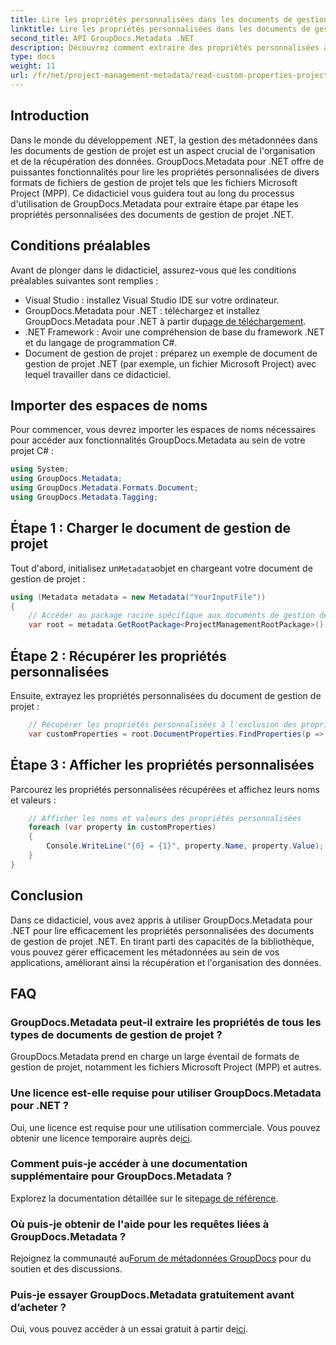 ```yaml
---
title: Lire les propriétés personnalisées dans les documents de gestion de projet .NET
linktitle: Lire les propriétés personnalisées dans les documents de gestion de projet .NET
second_title: API GroupDocs.Metadata .NET
description: Découvrez comment extraire des propriétés personnalisées à partir de documents de gestion de projet .NET à l'aide de GroupDocs.Metadata pour .NET. Améliorez la gestion de vos métadonnées.
type: docs
weight: 11
url: /fr/net/project-management-metadata/read-custom-properties-project-management-documents/
---
```

## Introduction
Dans le monde du développement .NET, la gestion des métadonnées dans les documents de gestion de projet est un aspect crucial de l'organisation et de la récupération des données. GroupDocs.Metadata pour .NET offre de puissantes fonctionnalités pour lire les propriétés personnalisées de divers formats de fichiers de gestion de projet tels que les fichiers Microsoft Project (MPP). Ce didacticiel vous guidera tout au long du processus d'utilisation de GroupDocs.Metadata pour extraire étape par étape les propriétés personnalisées des documents de gestion de projet .NET.
## Conditions préalables
Avant de plonger dans le didacticiel, assurez-vous que les conditions préalables suivantes sont remplies :
- Visual Studio : installez Visual Studio IDE sur votre ordinateur.
-  GroupDocs.Metadata pour .NET : téléchargez et installez GroupDocs.Metadata pour .NET à partir du[page de téléchargement](https://releases.groupdocs.com/metadata/net/).
- .NET Framework : Avoir une compréhension de base du framework .NET et du langage de programmation C#.
- Document de gestion de projet : préparez un exemple de document de gestion de projet .NET (par exemple, un fichier Microsoft Project) avec lequel travailler dans ce didacticiel.

## Importer des espaces de noms
Pour commencer, vous devrez importer les espaces de noms nécessaires pour accéder aux fonctionnalités GroupDocs.Metadata au sein de votre projet C# :
```csharp
using System;
using GroupDocs.Metadata;
using GroupDocs.Metadata.Formats.Document;
using GroupDocs.Metadata.Tagging;
```
## Étape 1 : Charger le document de gestion de projet
 Tout d'abord, initialisez un`Metadata`objet en chargeant votre document de gestion de projet :
```csharp
using (Metadata metadata = new Metadata("YourInputFile"))
{
    // Accéder au package racine spécifique aux documents de gestion de projet
    var root = metadata.GetRootPackage<ProjectManagementRootPackage>();
```
## Étape 2 : Récupérer les propriétés personnalisées
Ensuite, extrayez les propriétés personnalisées du document de gestion de projet :
```csharp
    // Récupérer les propriétés personnalisées à l'exclusion des propriétés intégrées
    var customProperties = root.DocumentProperties.FindProperties(p => !p.Tags.Contains(Tags.Document.BuiltIn));
```
## Étape 3 : Afficher les propriétés personnalisées
Parcourez les propriétés personnalisées récupérées et affichez leurs noms et valeurs :
```csharp
    // Afficher les noms et valeurs des propriétés personnalisées
    foreach (var property in customProperties)
    {
        Console.WriteLine("{0} = {1}", property.Name, property.Value);
    }
}
```

## Conclusion
Dans ce didacticiel, vous avez appris à utiliser GroupDocs.Metadata pour .NET pour lire efficacement les propriétés personnalisées des documents de gestion de projet .NET. En tirant parti des capacités de la bibliothèque, vous pouvez gérer efficacement les métadonnées au sein de vos applications, améliorant ainsi la récupération et l'organisation des données.

## FAQ
### GroupDocs.Metadata peut-il extraire les propriétés de tous les types de documents de gestion de projet ?
GroupDocs.Metadata prend en charge un large éventail de formats de gestion de projet, notamment les fichiers Microsoft Project (MPP) et autres.
### Une licence est-elle requise pour utiliser GroupDocs.Metadata pour .NET ?
 Oui, une licence est requise pour une utilisation commerciale. Vous pouvez obtenir une licence temporaire auprès de[ici](https://purchase.groupdocs.com/temporary-license/).
### Comment puis-je accéder à une documentation supplémentaire pour GroupDocs.Metadata ?
 Explorez la documentation détaillée sur le site[page de référence](https://reference.groupdocs.com/metadata/net/).
### Où puis-je obtenir de l'aide pour les requêtes liées à GroupDocs.Metadata ?
 Rejoignez la communauté au[Forum de métadonnées GroupDocs](https://forum.groupdocs.com/c/metadata/14) pour du soutien et des discussions.
### Puis-je essayer GroupDocs.Metadata gratuitement avant d’acheter ?
 Oui, vous pouvez accéder à un essai gratuit à partir de[ici](https://releases.groupdocs.com/).